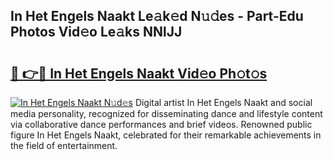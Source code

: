 ## In Het Engels Naakt Le𝚊k𝚎d N𝚞𝚍es - Part-Edu Photos Vid𝚎o Le𝚊ks NNlJJ

# <h2><a href="http://fb33k7.evod.top/?m=In+Het+Engels+Naakt">🔗 👉🔴 In Het Engels Naakt Vid𝚎o Ph𝚘t𝚘s</a></h2>

[![In Het Engels Naakt N𝚞d𝚎s](https://i.imgur.com/8V9OHl7.gif)](http://fb33k7.evod.top/?m=In+Het+Engels+Naakt)
Digital artist In Het Engels Naakt and social media personality, recognized for disseminating dance and lifestyle content via collaborative dance performances and brief videos. Renowned public figure In Het Engels Naakt, celebrated for their remarkable achievements in the field of entertainment. 
